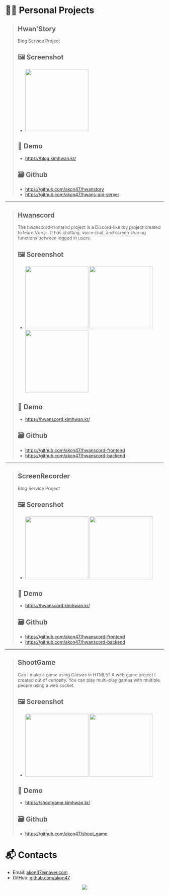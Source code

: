 # 👨‍💻 Personal Projects

> ## Hwan'Story
> Blog Service Project
> ## 🖼️ Screenshot
> - <img src="https://user-images.githubusercontent.com/49547202/188465375-1ffce2fb-7b8d-4ba0-bd07-26243eb35f55.png" width="200px" />
> 
> ## 🚀 Demo
> - https://blog.kimhwan.kr/
> 
> ## 🗃 Github
> - https://github.com/akon47/hwanstory
> - https://github.com/akon47/hwans-api-server
---
> ## Hwanscord
> The hwanscord-frontend project is a Discord-like toy project created to learn Vue.js. It has chatting, voice chat, and screen sharing functions between logged in users.
> ## 🖼️ Screenshot
> - <img src="https://user-images.githubusercontent.com/49547202/126036989-627afa3a-77eb-43e4-93e0-9650d08c9205.png" width="200px" />
>   <img src="https://user-images.githubusercontent.com/49547202/126037026-ab29e2c9-10cb-4033-914e-dd6eff86b13b.png" width="200px" />
>   <img src="https://user-images.githubusercontent.com/49547202/126037045-62e4eab5-7143-4eb6-8736-5de315e3399f.png" width=200px" />
> 
> ## 🚀 Demo
> - https://hwanscord.kimhwan.kr/
>
> ## 🗃 Github
> - https://github.com/akon47/hwanscord-frontend
> - https://github.com/akon47/hwanscord-backend
---
> ## ScreenRecorder
> Blog Service Project
> ## 🖼️ Screenshot
> - <img src="https://user-images.githubusercontent.com/49547202/175591292-fb399db4-8238-41c1-88ac-16a6750b95fa.png" width="200px" />
>   <img src="https://user-images.githubusercontent.com/49547202/175591254-5ee2ae21-1da0-4490-aba0-11093fa47002.png" width="200px" />
>
> ## 🚀 Demo
> - https://hwanscord.kimhwan.kr/
>
> ## 🗃 Github
> - https://github.com/akon47/hwanscord-frontend
> - https://github.com/akon47/hwanscord-backend
---
> ## ShootGame
> Can I make a game using Canvas in HTML5? A web game project I created out of curiosity. You can play multi-play games with multiple people using a web socket.
> ## 🖼️ Screenshot
> - <img src="https://user-images.githubusercontent.com/49547202/129644486-9ab40d48-f362-4158-8692-1f696c371a2d.png" width="200px" />
>   <img src="https://user-images.githubusercontent.com/49547202/129644516-aefedc22-aca1-4b96-8bee-ba2027dd20e7.png" width="200px" />
>
> ## 🚀 Demo
> - https://shootgame.kimhwan.kr/
>
> ## 🗃 Github
> - https://github.com/akon47/shoot_game

# 📬 Contacts
- Email: akon47@naver.com
- GitHub: [github.com/akon47](https://github.com/akon47)

<div align=center>
  <a href="https://counter.kimhwan.kr?key=akon47-resume">
    <img src="https://counter.kimhwan.kr?key=akon47-resume"/>
  </a>
</div>
